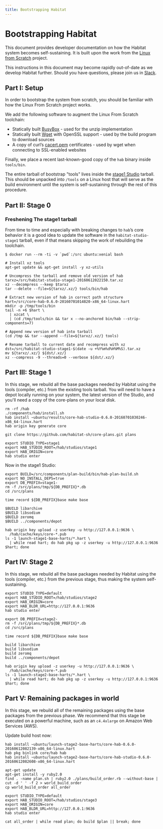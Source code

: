 ```yaml
---
title: Bootstrapping Habitat
---
```


# Bootstrapping Habitat

This document provides developer documentation on how the Habitat system becomes self-sustaining. It is built upon the work from the [Linux from Scratch](http://www.linuxfromscratch.org/lfs/) project.

This instructions in this document may become rapidly out-of-date as we develop Habitat further. Should you have questions, please join us in [Slack](http://slack.habitat.sh/).

## Part I: Setup

In order to bootstrap the system from scratch, you should be familiar with how the Linux From Scratch project works.

We add the following software to augment the Linux From Scratch toolchain:

* Statically built [BusyBox](https://www.busybox.net/) - used for the unzip implementation
* Statically built [Wget](https://www.gnu.org/software/wget/) with OpenSSL support - used by the build program to download sources
* A copy of curl’s [cacert.pem](https://curl.haxx.se/ca/cacert.pem) certificates - used by wget when connecting to SSL-enabled websites

Finally, we place a recent last-known-good copy of the `hab` binary inside `tools/bin`.

The entire tarball of bootstrap "tools" lives inside the [stage1 Studio](https://habitat-studio-stage1.s3.amazonaws.com/habitat-studio-stage1-20160612022150.tar.xz) tarball. This should be unpacked into `/tools` on a Linux host that will serve as the build environment until the system is self-sustaining through the rest of this procedure.

## Part II: Stage 0

### Freshening The stage1 tarball

From time to time and especially with breaking changes to `hab`’s core behavior it is a good idea to update the software in the `habitat-studio-stage1` tarball, even if that means skipping the work of rebuilding the toolchain.

~~~
$ docker run --rm -ti -v `pwd`:/src ubuntu:xenial bash
~~~

~~~
# Install xz tools
apt-get update && apt-get install -y xz-utils

# Uncompress the tarball and remove old version of hab
tarxz=/src/habitat-studio-stage1-20160612022150.tar.xz
xz --decompress --keep $tarxz
tar --delete --file=${tarxz/.xz/} tools/bin/hab

# Extract new version of hab in correct path structure
hart=/src/core-hab-0.6.0-20160701014820-x86_64-linux.hart
mkdir -p /tmp/tools/bin
tail -n +6 $hart \
  | xzcat \
  | (cd /tmp/tools/bin && tar x --no-anchored bin/hab --strip-components=7)

# Append new version of hab into tarball
(cd /tmp && tar --append --file=${tarxz/.xz/} tools)

# Rename tarball to current date and recompress with xz
dst=/src/habitat-studio-stage1-$(date -u +%Y%m%d%H%M%S).tar.xz
mv ${tarxz/.xz/} ${dst/.xz/}
xz --compress -9 --threads=0 --verbose ${dst/.xz/}
~~~

## Part III: Stage 1

In this stage, we rebuild all the base packages needed by Habitat using the tools (compiler, etc.) from the existing tools tarball. You will need to have a depot locally running on your system, the latest version of the Studio, and you'll need a copy of the core-plans on your local disk.

~~~
rm -rf /hab
./components/hab/install.sh
hab install ~ubuntu/results/core-hab-studio-0.6.0-20160701030246-x86_64-linux.hart
hab origin key generate core
~~~

~~~
git clone https://github.com/habitat-sh/core-plans.git plans
~~~

~~~
export STUDIO_TYPE=stage1
export HAB_STUDIO_ROOT=/hab/studios/stage1
export HAB_ORIGIN=core
hab studio enter
~~~

Now in the stage1 Studio:

~~~
export BUILD=/src/components/plan-build/bin/hab-plan-build.sh
export NO_INSTALL_DEPS=true
export DB_PREFIX=stage1-
rm -f /src/plans/tmp/${DB_PREFIX}*.db
cd /src/plans

time record ${DB_PREFIX}base make base
~~~

~~~
$BUILD libarchive
$BUILD libsodium
$BUILD zeromq
$BUILD ../components/depot
~~~

~~~
hab origin key upload -z userkey -u http://127.0.0.1:9636 \
  /hab/cache/keys/core-*.pub
ls -1 launch-stage1-base-harts/*.hart \
  | while read hart; do hab pkg up -z userkey -u http://127.0.0.1:9636 $hart; done
~~~

## Part IV: Stage 2

In this stage, we rebuild all the base packages needed by Habitat using the tools (compiler, etc.) from the previous stage, thus making the system self-sustaining.

~~~
export STUDIO_TYPE=default
export HAB_STUDIO_ROOT=/hab/studios/stage2
export HAB_ORIGIN=core
export HAB_BLDR_URL=http://127.0.0.1:9636
hab studio enter
~~~

~~~
export DB_PREFIX=stage2-
rm -f /src/plans/tmp/${DB_PREFIX}*.db
cd /src/plans

time record ${DB_PREFIX}base make base
~~~

~~~
build libarchive
build libsodium
build zeromq
build ../components/depot
~~~

~~~
hab origin key upload -z userkey -u http://127.0.0.1:9636 \
  /hab/cache/keys/core-*.pub
ls -1 launch-stage2-base-harts/*.hart \
  | while read hart; do hab pkg up -z userkey -u http://127.0.0.1:9636 $hart; done
~~~

## Part V: Remaining packages in world

In this stage, we rebuild all of the remaining packages using the base packages from the previous phase. We recommend that this stage be executed on a powerful machine, such as an `c4.4xlarge` on Amazon Web Services (AWS).

Update build host now:

~~~
hab install ~ubuntu/launch-stage2-base-harts/core-hab-0.6.0-20160612082139-x86_64-linux.hart
hab pkg binlink core/hab hab
hab install ~ubuntu/launch-stage2-base-harts/core-hab-studio-0.6.0-20160612082608-x86_64-linux.hart
~~~

~~~
apt-get update
apt-get install -y ruby2.0
find . -name plan.sh | ruby2.0 ./plans/build_order.rb --without-base | cut -d ' ' -f 2 > world_build_order
cp world_build_order all_order
~~~

~~~
export STUDIO_TYPE=default
export HAB_STUDIO_ROOT=/hab/studios/stage3
export HAB_ORIGIN=core
export HAB_BLDR_URL=http://127.0.0.1:9636
hab studio enter
~~~

~~~
cat all_order | while read plan; do build $plan || break; done
~~~
